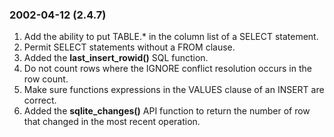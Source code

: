 ### 2002\-04\-12 (2\.4\.7\)

1. Add the ability to put TABLE.\* in the column list of a
 SELECT statement.
2. Permit SELECT statements without a FROM clause.
3. Added the **last\_insert\_rowid()** SQL function.
4. Do not count rows where the IGNORE conflict resolution occurs in
 the row count.
5. Make sure functions expressions in the VALUES clause of an INSERT
 are correct.
6. Added the **sqlite\_changes()** API function to return the number
 of row that changed in the most recent operation.




